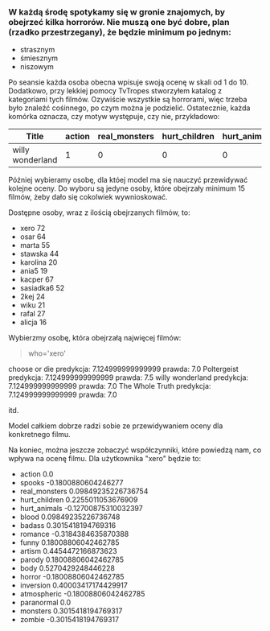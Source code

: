 ### W każdą środę spotykamy się w gronie znajomych, by obejrzeć kilka horrorów. Nie muszą one być dobre, plan (rzadko przestrzegany), że będzie minimum po jednym:
- strasznym
- śmiesznym
- niszowym

Po seansie każda osoba obecna wpisuje swoją ocenę w skali od 1 do 10.
Dodatkowo, przy lekkiej pomocy TvTropes stworzyłem katalog z kategoriami tych filmów. Ozywiście wszystkie są horrorami, więc trzeba było znaleźć cośinnego, po czym można je podzielić. 
Ostatecznie, każda komórka oznacza, czy motyw występuje, czy nie, przykładowo:

| Title            | action | real_monsters | hurt_children | hurt_animals | blood | badass | romance | funny | artism | parody | body | horror | inversion | atmospheric | paranormal | monsters | zombie |
|------------------|--------|---------------|---------------|--------------|-------|--------|---------|-------|--------|--------|------|--------|-----------|-------------|------------|----------|--------|
| willy wonderland | 1      | 0             | 0             | 0            | 0     | 1      | 1       | 1     | 0      | 1      | 0    | 0      | 0         | 0           | 1          | 0        | 0      |

Później wybieramy osobę, dla któej model ma się nauczyć przewidywać kolejne oceny. Do wyboru są jedyne osoby, które obejrzały minimum 15 filmów, żeby dało się cokolwiek wywnioskować.
 
 Dostępne osoby, wraz z ilością obejrzanych filmów, to:
- xero 72
- osar 64
- marta 55
- stawska  44
- karolina 20
- ania5 19
- kacper 67
- sasiadka6 52
- 2kej 24
- wiku 21
- rafal 27
- alicja 16

Wybierzmy osobę, która obejrzałą najwięcej filmów:
> who='xero'


choose or die predykcja:  7.124999999999999 prawda: 7.0
Poltergeist predykcja:  7.124999999999999 prawda: 7.5
willy wonderland predykcja:  7.124999999999999 prawda: 7.0
The Whole Truth predykcja:  7.124999999999999 prawda: 7.0

itd.

Model całkiem dobrze radzi sobie ze przewidywaniem oceny dla konkretnego filmu.

Na koniec, można jeszcze zobaczyć współczynniki, które powiedzą nam, co wpływa na ocenę filmu. Dla użytkownika "xero" będzie to:
- action 0.0
- spooks -0.1800880604246277
- real_monsters 0.09849235226736754
- hurt_children 0.2255011053676909
- hurt_animals -0.12700875310032397
- blood 0.09849235226736748
- badass 0.3015418194769316
- romance -0.3184384635870388
- funny 0.18008806042462785
- artism 0.4454472166873623
- parody 0.18008806042462785
- body 0.5270429248446228
- horror -0.18008806042462785
- inversion 0.40003417174429917
- atmospheric -0.18008806042462785
- paranormal 0.0
- monsters 0.3015418194769317
- zombie -0.3015418194769317

